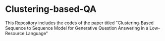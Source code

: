 # Clustering-based-QA
This Repository includes the codes of the paper titled "Clustering-Based Sequence to Sequence Model for Generative Question Answering in a Low-Resource Language"
